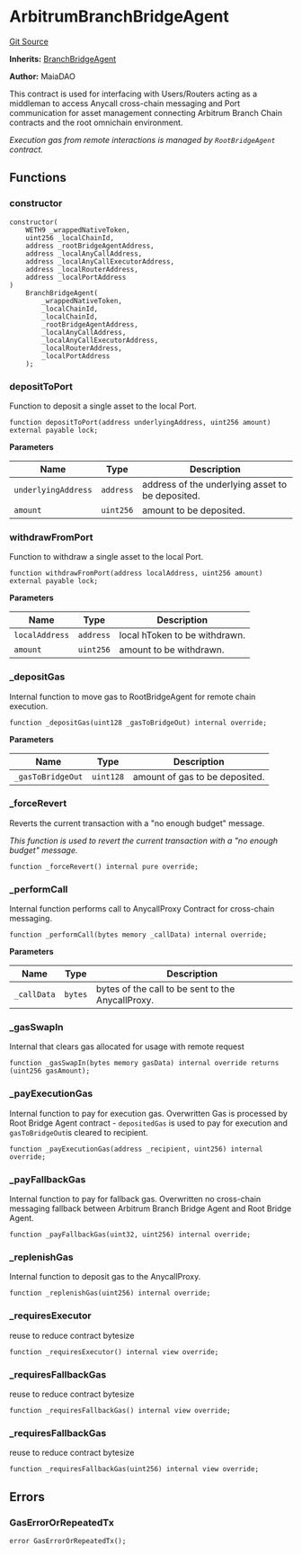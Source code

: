 # ArbitrumBranchBridgeAgent
[Git Source](https://github.com/Maia-DAO/test-env-V2/blob/84b5f9e8695c91ddb02f27bb3dfb1c652f55ced4/ulysses-omnichain/ArbitrumBranchBridgeAgent.sol)

**Inherits:**
[BranchBridgeAgent](/ulysses-omnichain/BranchBridgeAgent.sol/contract.BranchBridgeAgent.md)

**Author:**
MaiaDAO

This contract is used for interfacing with Users/Routers acting as a middleman
to access Anycall cross-chain messaging and Port communication for asset management
connecting Arbitrum Branch Chain contracts and the root omnichain environment.

*Execution gas from remote interactions is managed by `RootBridgeAgent` contract.*


## Functions
### constructor


```solidity
constructor(
    WETH9 _wrappedNativeToken,
    uint256 _localChainId,
    address _rootBridgeAgentAddress,
    address _localAnyCallAddress,
    address _localAnyCallExecutorAddress,
    address _localRouterAddress,
    address _localPortAddress
)
    BranchBridgeAgent(
        _wrappedNativeToken,
        _localChainId,
        _localChainId,
        _rootBridgeAgentAddress,
        _localAnyCallAddress,
        _localAnyCallExecutorAddress,
        _localRouterAddress,
        _localPortAddress
    );
```

### depositToPort

Function to deposit a single asset to the local Port.


```solidity
function depositToPort(address underlyingAddress, uint256 amount) external payable lock;
```
**Parameters**

|Name|Type|Description|
|----|----|-----------|
|`underlyingAddress`|`address`|address of the underlying asset to be deposited.|
|`amount`|`uint256`|amount to be deposited.|


### withdrawFromPort

Function to withdraw a single asset to the local Port.


```solidity
function withdrawFromPort(address localAddress, uint256 amount) external payable lock;
```
**Parameters**

|Name|Type|Description|
|----|----|-----------|
|`localAddress`|`address`|local hToken to be withdrawn.|
|`amount`|`uint256`|amount to be withdrawn.|


### _depositGas

Internal function to move gas to RootBridgeAgent for remote chain execution.


```solidity
function _depositGas(uint128 _gasToBridgeOut) internal override;
```
**Parameters**

|Name|Type|Description|
|----|----|-----------|
|`_gasToBridgeOut`|`uint128`|amount of gas to be deposited.|


### _forceRevert

Reverts the current transaction with a "no enough budget" message.

*This function is used to revert the current transaction with a "no enough budget" message.*


```solidity
function _forceRevert() internal pure override;
```

### _performCall

Internal function performs call to AnycallProxy Contract for cross-chain messaging.


```solidity
function _performCall(bytes memory _callData) internal override;
```
**Parameters**

|Name|Type|Description|
|----|----|-----------|
|`_callData`|`bytes`|bytes of the call to be sent to the AnycallProxy.|


### _gasSwapIn

Internal that clears gas allocated for usage with remote request


```solidity
function _gasSwapIn(bytes memory gasData) internal override returns (uint256 gasAmount);
```

### _payExecutionGas

Internal function to pay for execution gas. Overwritten Gas is processed by Root Bridge Agent contract - `depositedGas` is used to pay for execution and `gasToBridgeOut`is cleared to recipient.


```solidity
function _payExecutionGas(address _recipient, uint256) internal override;
```

### _payFallbackGas

Internal function to pay for fallback gas. Overwritten no cross-chain messaging fallback between Arbitrum Branch Bridge Agent and Root Bridge Agent.


```solidity
function _payFallbackGas(uint32, uint256) internal override;
```

### _replenishGas

Internal function to deposit gas to the AnycallProxy.


```solidity
function _replenishGas(uint256) internal override;
```

### _requiresExecutor

reuse to reduce contract bytesize


```solidity
function _requiresExecutor() internal view override;
```

### _requiresFallbackGas

reuse to reduce contract bytesize


```solidity
function _requiresFallbackGas() internal view override;
```

### _requiresFallbackGas

reuse to reduce contract bytesize


```solidity
function _requiresFallbackGas(uint256) internal view override;
```

## Errors
### GasErrorOrRepeatedTx

```solidity
error GasErrorOrRepeatedTx();
```

